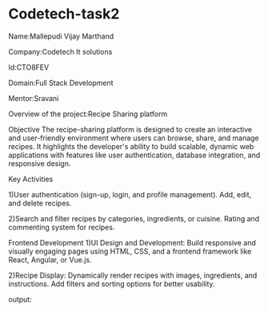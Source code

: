 # Codetech-task2
Name:Mallepudi Vijay Marthand

Company:Codetech It solutions

Id:CTO8FEV

Domain:Full Stack Development

Mentor:Sravani

Overview of the project:Recipe Sharing platform

Objective
The recipe-sharing platform is designed to create an interactive and user-friendly environment where users can browse, share, and manage recipes. It highlights the developer's ability to build scalable, dynamic web applications with features like user authentication, database integration, and responsive design.

Key Activities

1)User authentication (sign-up, login, and profile management).
Add, edit, and delete recipes.

2)Search and filter recipes by categories, ingredients, or cuisine.
Rating and commenting system for recipes.

Frontend Development
1)UI Design and Development:
Build responsive and visually engaging pages using HTML, CSS, and a frontend framework like React, Angular, or Vue.js.

2)Recipe Display:
Dynamically render recipes with images, ingredients, and instructions.
Add filters and sorting options for better usability.

output:
